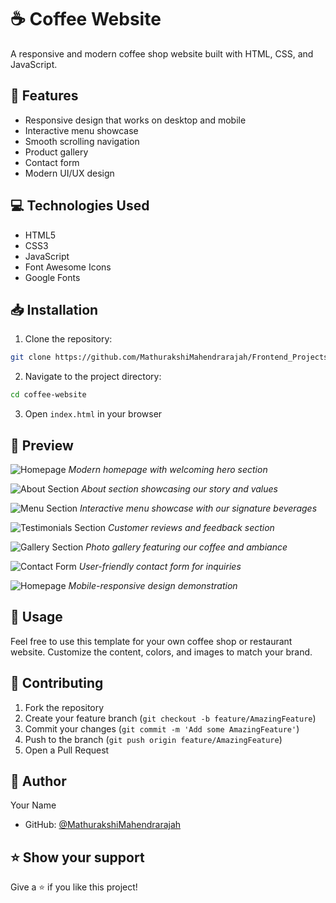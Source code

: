 # ☕ Coffee Website

A responsive and modern coffee shop website built with HTML, CSS, and JavaScript.

## 🚀 Features

- Responsive design that works on desktop and mobile
- Interactive menu showcase
- Smooth scrolling navigation
- Product gallery
- Contact form
- Modern UI/UX design

## 💻 Technologies Used

- HTML5
- CSS3
- JavaScript
- Font Awesome Icons
- Google Fonts

## 📥 Installation

1. Clone the repository:
```bash
git clone https://github.com/MathurakshiMahendrarajah/Frontend_Projects.git
```

2. Navigate to the project directory:
```bash
cd coffee-website
```

3. Open `index.html` in your browser

## 🎨 Preview

![Homepage](Screenshots/homepage.png)
*Modern homepage with welcoming hero section*

![About Section](Screenshots/About.png)
*About section showcasing our story and values*

![Menu Section](Screenshots/Menu.png)
*Interactive menu showcase with our signature beverages*

![Testimonials Section](Screenshots/Testimonials.png)
*Customer reviews and feedback section*

![Gallery Section](Screenshots/Gallery.png)
*Photo gallery featuring our coffee and ambiance*

![Contact Form](Screenshots/Contact.png)
*User-friendly contact form for inquiries*

![Homepage](Screenshots/Responsive-Homepage.png)
*Mobile-responsive design demonstration*

## 📝 Usage

Feel free to use this template for your own coffee shop or restaurant website. Customize the content, colors, and images to match your brand.

## 🤝 Contributing

1. Fork the repository
2. Create your feature branch (`git checkout -b feature/AmazingFeature`)
3. Commit your changes (`git commit -m 'Add some AmazingFeature'`)
4. Push to the branch (`git push origin feature/AmazingFeature`)
5. Open a Pull Request


## 👤 Author

Your Name
- GitHub: [@MathurakshiMahendrarajah](https://github.com/MathurakshiMahendrarajah/Frontend_Projects.git)

## ⭐ Show your support

Give a ⭐️ if you like this project!
